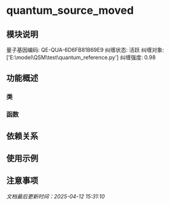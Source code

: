 # quantum_source_moved

## 模块说明
量子基因编码: QE-QUA-6D6FB81B69E9
纠缠状态: 活跃
纠缠对象: ['E:\\model\\QSM\\test\\quantum_reference.py']
纠缠强度: 0.98

## 功能概述

### 类


### 函数


## 依赖关系

## 使用示例

## 注意事项

*文档最后更新时间：2025-04-12 15:31:10*